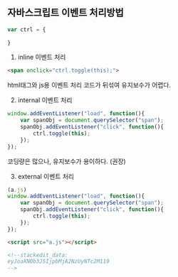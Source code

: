 ## 자바스크립트 이벤트 처리방법

```js
var ctrl = {
	
}
```
1. inline 이벤트 처리
```html
<span onclick="ctrl.toggle(this);">
```
html태그와 js용 이벤트 처리 코드가 뒤섞여 유지보수가 어렵다. 

2. internal 이벤트 처리
```js
window.addEventListener("load", function(){
	var spanObj = document.querySelector("span");
	spanObj.addEventListener("click", function(){
		ctrl.toggle(this);
	});
});
```
코딩량은 많으나, 유지보수가 용이하다. (권장)

3. external 이벤트 처리

```js
(a.js)
window.addEventListener("load", function(){
	var spanObj = document.querySelector("span");
	spanObj.addEventListener("click", function(){
		ctrl.toggle(this);
	});
});
```
```html
<script src="a.js"></script>

<!--stackedit_data:
eyJoaXN0b3J5IjpbMjA2NzUyNTc2M119
-->
